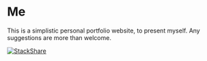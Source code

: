# Me
This is a simplistic personal portfolio website, to present myself.
Any suggestions are more than welcome. 

[![StackShare](http://img.shields.io/badge/tech-stack-0690fa.svg?style=flat)](http://stackshare.io/hriddhidey/my-stack)
